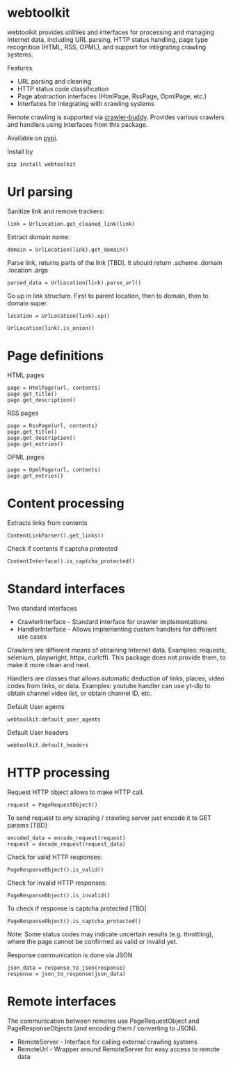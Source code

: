 # webtoolkit

webtoolkit provides utilities and interfaces for processing and managing Internet data, including URL parsing, HTTP status handling, page type recognition (HTML, RSS, OPML), and support for integrating crawling systems.

Features
 - URL parsing and cleaning
 - HTTP status code classification
 - Page abstraction interfaces (HtmlPage, RssPage, OpmlPage, etc.)
 - Interfaces for integrating with crawling systems

Remote crawling is supported via [crawler-buddy](https://google.com/rumca-js/crawler-buddy). Provides various crawlers and handlers using interfaces from this package.

Available on [pypi](https://pypi.org/project/webtoolkit).

Install by
```
pip install webtoolkit
```

# Url parsing

Sanitize link and remove trackers:
```
link = UrlLocation.get_cleaned_link(link)
```

Extract domain name:
```
domain = UrlLocation(link).get_domain()
```

Parse link, returns parts of the link [TBD]. It should return .scheme .domain .location .args
```
parsed_data = UrlLocation(link).parse_url()
```

Go up in link structure. First to parent location, then to domain, then to domain super.
```
location = UrlLocation(link).up()
```

```
UrlLocation(link).is_onion()
```

# Page definitions

HTML pages
```
page = HtmlPage(url, contents)
page.get_title()
page.get_description()
```

RSS pages
```
page = RssPage(url, contents)
page.get_title()
page.get_description()
page.get_entries()
```

OPML pages
```
page = OpmlPage(url, contents)
page.get_entries()
```

# Content processing

Extracts links from contents
```
ContentLinkParser().get_links()
```

Check if contents if captcha protected
```
ContentInterface().is_captcha_protected()
```

# Standard interfaces

Two standard interfaces
 - CrawlerInterface - Standard interface for crawler implementations
 - HandlerInterface - Allows implementing custom handlers for different use cases

Crawlers are different means of obtaining Internet data. Examples: requests, selenium, playwright, httpx, curlcffi. This package does not provide them, to make it more clean and neat.

Handlers are classes that allows automatic deduction of links, places, video codes from links, or data. Examples: youtube handler can use yt-dlp to obtain channel video list, or obtain channel ID, etc.

Default User agents
```
webtoolkit.default_user_agents
```

Default User headers
```
webtoolkit.default_headers
```

# HTTP processing

Request HTTP object allows to make HTTP call.
```
request = PageRequestObject()
```

To send request to any scraping / crawling server just encode it to GET params [TBD]
```
encoded_data = encode_request(request)
request = decode_request(request_data)
```

Check for valid HTTP responses:
```
PageResponseObject().is_valid()
```

Check for invalid HTTP responses:
```
PageResponseObject().is_invalid()
```

To check if response is captcha protected [TBD]
```
PageResponseObject().is_captcha_protected()
```

Note: Some status codes may indicate uncertain results (e.g. throttling), where the page cannot be confirmed as valid or invalid yet.

Response communication is done via JSON
```
json_data = response_to_json(response)
response = json_to_response(json_data)
```

# Remote interfaces

The communication between remotes use PageRequestObject and PageResponseObjects (and encoding them / converting to JSON).

 - RemoteServer - Interface for calling external crawling systems
 - RemoteUrl - Wrapper around RemoteServer for easy access to remote data
